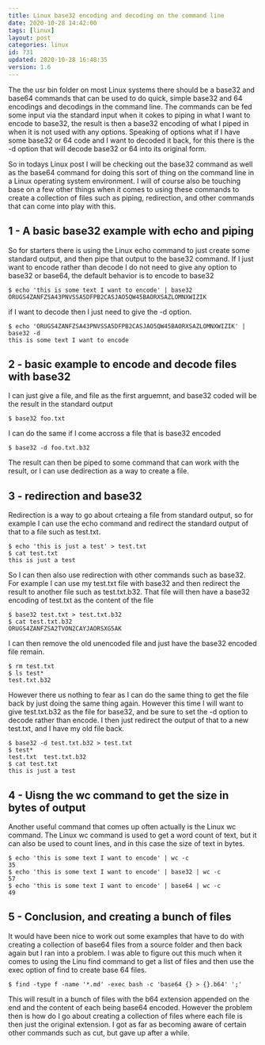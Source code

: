 ```yaml
---
title: Linux base32 encoding and decoding on the command line
date: 2020-10-28 14:42:00
tags: [linux]
layout: post
categories: linux
id: 731
updated: 2020-10-28 16:48:35
version: 1.6
---
```


The the usr bin folder on most Linux systems there should be a base32 and base64 commands that can be used to do quick, simple base32 and 64 encodings and decodings in the command line. The commands can be fed some input via the standard input when it cokes to piping in what I want to encode to base32, the result is then a base32 encoding of what I piped in when it is not used with any options. Speaking of options what if I have some base32 or 64 code and I want to decoded it back, for this there is the -d option that will decode base32 or 64 into its original form.

So in todays Linux post I will be checking out the base32 command as well as the base64 command for doing this sort of thing on the command line in a Linux operating system environment. I will of course also be touching base on a few other things when it comes to using these commands to create a collection of files such as piping, redirection, and other commands that can come into play with this. 

<!-- more -->

## 1 - A basic base32 example with echo and piping

So for starters there is using the Linux echo command to just create some standard output, and then pipe that output to the base32 command. If I just want to encode rather than decode I do not need to give any option to base32 or base64, the default behavior is to encode to base32

```
$ echo 'this is some text I want to encode' | base32
ORUGS4ZANFZSA43PNVSSA5DFPB2CASJAO5QW45BAORXSAZLOMNXWIZIK
```

if I want to decode then I just need to give the -d option.

```
$ echo 'ORUGS4ZANFZSA43PNVSSA5DFPB2CASJAO5QW45BAORXSAZLOMNXWIZIK' | base32 -d
this is some text I want to encode
```

## 2 - basic example to encode and decode files with base32

I can just give a file, and file as the first arguemnt, and base32 coded will be the result in the standard output

```
$ base32 foo.txt
```

I can do the same if I come accross a file that is base32 encoded

```
$ base32 -d foo.txt.b32
```

The result can then be piped to some command that can work with the result, or I can use dedirection as a way to create a file.

## 3 - redirection and base32

Redirection is a way to go about crteaing a file from standard output, so for example I can use the echo command and redirect the standard output of that to a file such as test.txt.

```
$ echo 'this is just a test' > test.txt
$ cat test.txt
this is just a test
```

So I can then also use redirection with other commands such as base32. For example I can use my test.txt file with base32 and then redirect the result to another file such as test.txt.b32. That file will then have a base32 encoding of test.txt as the content of the file

```
$ base32 test.txt > test.txt.b32
$ cat test.txt.b32
ORUGS4ZANFZSA2TVON2CAYJAORSXG5AK
```

I can then remove the old unencoded file and just have the base32 encoded file remain. 

```
$ rm test.txt
$ ls test*
test.txt.b32
```

However there us nothing to fear as I can do the same thing to get the file back by just doing the same thing again. However this time I will want to give test.txt.b32 as the file for base32, and be sure to set the -d option to decode rather than encode. I then just redirect the output of that to a new test.txt, and I have my old file back.

```
$ base32 -d test.txt.b32 > test.txt
$ test*
test.txt  test.txt.b32
$ cat test.txt
this is just a test
```

## 4 - Uisng the wc command to get the size in bytes of output

Another useful command that comes up often actually is the Linux wc command. The Linux wc command is used to get a word count of text, but it can also be used to count lines, and in this case the size of text in bytes.

```
$ echo 'this is some text I want to encode' | wc -c
35
$ echo 'this is some text I want to encode' | base32 | wc -c
57
$ echo 'this is some text I want to encode' | base64 | wc -c
49
```

## 5 - Conclusion, and creating a bunch of files

It would have been nice to work out some examples that have to do with creating a collection of base64 files from a source folder and then back again but I ran into a problem. I was able to figure out this much when it comes to using the Linu find command to get a list of files and then use the exec option of find to create base 64 files.

```
$ find -type f -name '*.md' -exec bash -c 'base64 {} > {}.b64' ';'
```

This will result in a bunch of files with the b64 extension appended on the end and the content of each being base64 encoded. However the problem then is how do I go about creating a collection of files where each file is then just the original extension. I got as far as becoming aware of certain other commands such as cut, but gave up after a while.